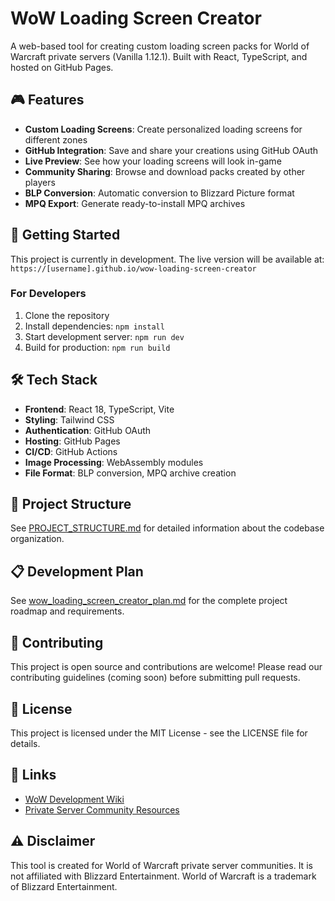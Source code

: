 # WoW Loading Screen Creator

A web-based tool for creating custom loading screen packs for World of Warcraft private servers (Vanilla 1.12.1). Built with React, TypeScript, and hosted on GitHub Pages.

## 🎮 Features

- **Custom Loading Screens**: Create personalized loading screens for different zones
- **GitHub Integration**: Save and share your creations using GitHub OAuth
- **Live Preview**: See how your loading screens will look in-game
- **Community Sharing**: Browse and download packs created by other players
- **BLP Conversion**: Automatic conversion to Blizzard Picture format
- **MPQ Export**: Generate ready-to-install MPQ archives

## 🚀 Getting Started

This project is currently in development. The live version will be available at:
`https://[username].github.io/wow-loading-screen-creator`

### For Developers

1. Clone the repository
2. Install dependencies: `npm install`
3. Start development server: `npm run dev`
4. Build for production: `npm run build`

## 🛠️ Tech Stack

- **Frontend**: React 18, TypeScript, Vite
- **Styling**: Tailwind CSS
- **Authentication**: GitHub OAuth
- **Hosting**: GitHub Pages
- **CI/CD**: GitHub Actions
- **Image Processing**: WebAssembly modules
- **File Format**: BLP conversion, MPQ archive creation

## 📁 Project Structure

See [PROJECT_STRUCTURE.md](./PROJECT_STRUCTURE.md) for detailed information about the codebase organization.

## 📋 Development Plan

See [wow_loading_screen_creator_plan.md](./wow_loading_screen_creator_plan.md) for the complete project roadmap and requirements.

## 🤝 Contributing

This project is open source and contributions are welcome! Please read our contributing guidelines (coming soon) before submitting pull requests.

## 📄 License

This project is licensed under the MIT License - see the LICENSE file for details.

## 🔗 Links

- [WoW Development Wiki](https://wowdev.wiki/)
- [Private Server Community Resources](https://wowdev.wiki/)

## ⚠️ Disclaimer

This tool is created for World of Warcraft private server communities. It is not affiliated with Blizzard Entertainment. World of Warcraft is a trademark of Blizzard Entertainment.